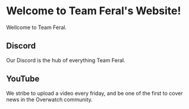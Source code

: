 <!-- Global site tag (gtag.js) - Google Analytics -->
<script async src="https://www.googletagmanager.com/gtag/js?id=UA-135436584-1"></script>
<script>
  window.dataLayer = window.dataLayer || [];
  function gtag(){dataLayer.push(arguments);}
  gtag('js', new Date());

  gtag('config', 'UA-135436584-1');
</script>


# Welcome to Team Feral's Website!

Wellcome to Team Feral.

## Discord

Our Discord is the hub of everything Team Feral.


## YouTube

We stribe to upload a video every friday, and be one of the first to cover news in the Overwatch community.

